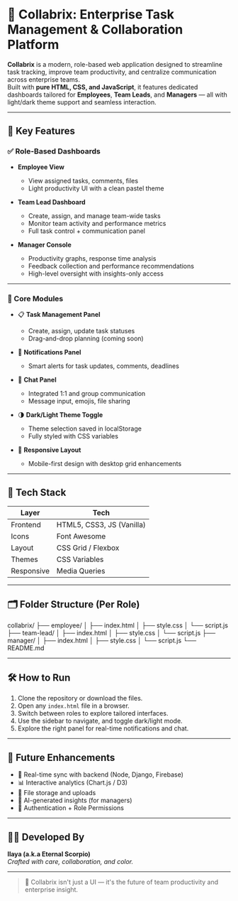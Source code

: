 # 💼 Collabrix: Enterprise Task Management & Collaboration Platform

**Collabrix** is a modern, role-based web application designed to streamline task tracking, improve team productivity, and centralize communication across enterprise teams.  
Built with **pure HTML, CSS, and JavaScript**, it features dedicated dashboards tailored for **Employees**, **Team Leads**, and **Managers** — all with light/dark theme support and seamless interaction.

---

## 🚀 Key Features

### ✅ Role-Based Dashboards
- **Employee View**
  - View assigned tasks, comments, files
  - Light productivity UI with a clean pastel theme

- **Team Lead Dashboard**
  - Create, assign, and manage team-wide tasks
  - Monitor team activity and performance metrics
  - Full task control + communication panel

- **Manager Console**
  - Productivity graphs, response time analysis
  - Feedback collection and performance recommendations
  - High-level oversight with insights-only access

---

### 🧠 Core Modules
- 📋 **Task Management Panel**
  - Create, assign, update task statuses
  - Drag-and-drop planning (coming soon)

- 🔔 **Notifications Panel**
  - Smart alerts for task updates, comments, deadlines

- 💬 **Chat Panel**
  - Integrated 1:1 and group communication
  - Message input, emojis, file sharing

- 🌗 **Dark/Light Theme Toggle**
  - Theme selection saved in localStorage
  - Fully styled with CSS variables

- 📱 **Responsive Layout**
  - Mobile-first design with desktop grid enhancements

---

## 🧩 Tech Stack

| Layer        | Tech                 |
|--------------|----------------------|
| Frontend     | HTML5, CSS3, JS (Vanilla) |
| Icons        | Font Awesome         |
| Layout       | CSS Grid / Flexbox   |
| Themes       | CSS Variables        |
| Responsive   | Media Queries        |

---

## 🗂 Folder Structure (Per Role)

collabrix/ ├── employee/ │ ├── index.html │ ├── style.css │ └── script.js ├── team-lead/ │ ├── index.html │ ├── style.css │ └── script.js ├── manager/ │ ├── index.html │ ├── style.css │ └── script.js └── README.md

---

## 🛠 How to Run

1. Clone the repository or download the files.
2. Open any `index.html` file in a browser.
3. Switch between roles to explore tailored interfaces.
4. Use the sidebar to navigate, and toggle dark/light mode.
5. Explore the right panel for real-time notifications and chat.

---

## 🔮 Future Enhancements

- 🔄 Real-time sync with backend (Node, Django, Firebase)
- 📊 Interactive analytics (Chart.js / D3)
- 📂 File storage and uploads
- 🧠 AI-generated insights (for managers)
- 🔐 Authentication + Role Permissions

---

## 👨‍💻 Developed By

**Ilaya (a.k.a Eternal Scorpio)**  
*Crafted with care, collaboration, and color.*

---

> 🏢 Collabrix isn't just a UI — it's the future of team productivity and enterprise insight.
